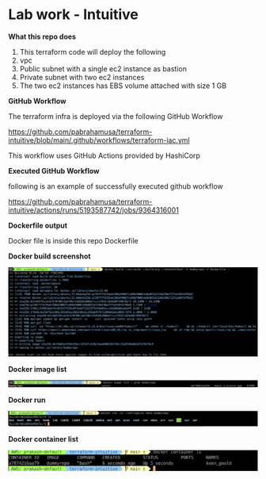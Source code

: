 # Lab work - Intuitive 



**What this repo does**

1. This terraform code will deploy the following
2. vpc
3. Public subnet with a single ec2 instance as bastion
4. Private subnet with two ec2 instances
5. The two ec2 instances has EBS volume attached with size 1 GB



**GitHub Workflow**

The terraform infra is deployed via the following GitHub Workflow

https://github.com/pabrahamusa/terraform-intuitive/blob/main/.github/workflows/terraform-iac.yml

This workflow uses GitHub Actions provided by HashiCorp 



**Executed GitHub Workflow** 

following is an example of successfully executed github workflow

https://github.com/pabrahamusa/terraform-intuitive/actions/runs/5193587742/jobs/9364316001



**Dockerfile output**

Docker file is inside this repo Dockerfile



**Docker build screenshot**

![dockerbuild](https://github.com/pabrahamusa/terraform-intuitive/blob/main/dockerbuild.jpg)



**Docker image list**

![dockerlist](https://github.com/pabrahamusa/terraform-intuitive/blob/main/dockerlist.jpg)



**Docker run**

![docker-run](https://github.com/pabrahamusa/terraform-intuitive/blob/main/docker-run.jpg)



**Docker container list**

![docker-container-ls](https://github.com/pabrahamusa/terraform-intuitive/blob/main/docker-container-ls.jpg)
